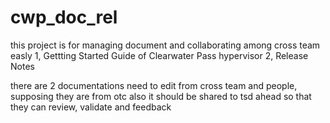 # cwp_doc_rel
this project is for managing document and collaborating among cross team easly
1, Gettting Started Guide of Clearwater Pass hypervisor 
2, Release Notes 

there are 2 documentations need to edit from cross team and people, supposing they are from otc
also it should be shared to tsd ahead so that they can review, validate and feedback  
